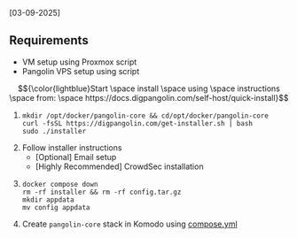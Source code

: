 [03-09-2025]
## Requirements
- VM setup using Proxmox script
- Pangolin VPS setup using script

$${\color{lightblue}Start \space install \space using \space instructions \space from: \space https://docs.digpangolin.com/self-host/quick-install}$$
1. ```
   mkdir /opt/docker/pangolin-core && cd/opt/docker/pangolin-core
   curl -fsSL https://digpangolin.com/get-installer.sh | bash
   sudo ./installer
   ```
2. Follow installer instructions
   - [Optional] Email setup
   - [Highly Recommended] CrowdSec installation
3. ```
   docker compose down
   rm -rf installer && rm -rf config.tar.gz
   mkdir appdata
   mv config appdata
   ```
4. Create `pangolin-core` stack in Komodo using [compose.yml](https://github.com/platnub/titan-server/blob/main/docker/containers/pangolin/compose.yml)
